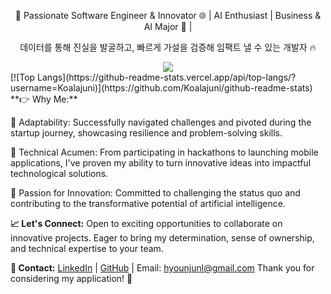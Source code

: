 <div align="center">
  <p style="text-align: center;">🚀 Passionate Software Engineer & Innovator 🌐 | AI Enthusiast | Business & AI Major 🐯 |</p>
  <p style="text-align: center;">데이터를 통해 진실을 발굴하고, 빠르게 가설을 검증해 임팩트 낼 수 있는 개발자 🔥</p>
  <a href="https://skillicons.dev">
    <img src="https://skillicons.dev/icons?i=py,flutter,nextjs,tailwind,mysql,firebase,git,gcp&perline=4" />
  </a>
</div>

<div>
  [![Top Langs](https://github-readme-stats.vercel.app/api/top-langs/?username=Koalajuni)](https://github.com/Koalajuni/github-readme-stats)
</div>
**👉 Why Me:**

💪 Adaptability: Successfully navigated challenges and pivoted during the startup journey, showcasing resilience and problem-solving skills.

🌟 Technical Acumen: From participating in hackathons to launching mobile applications, I've proven my ability to turn innovative ideas into impactful technological solutions.

🚀 Passion for Innovation: Committed to challenging the status quo and contributing to the transformative potential of artificial intelligence.

**📈 Let's Connect:**
Open to exciting opportunities to collaborate on innovative projects.
Eager to bring my determination, sense of ownership, and technical expertise to your team.

**📧 Contact:**
[LinkedIn](https://www.linkedin.com/in/hyoun-jun-lee-26911723b/) | [GitHub](https://github.com/Koalajuni) | Email: hyounjunl@gmail.com 
Thank you for considering my application! 🚀
